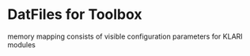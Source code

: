 # DatFiles for Toolbox
memory mapping consists of visible configuration parameters for KLARI modules 
